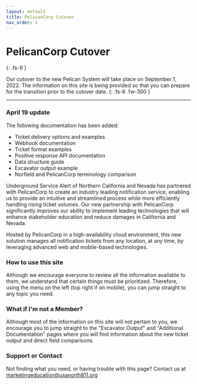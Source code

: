 ```yaml
---
layout: default
title: PelicanCorp Cutover
nav_order: 1
---
```


# PelicanCorp Cutover
{: .fs-9 }

Our cutover to the new Pelican System will take place on September 1, 2022. The information on this site is being provided so that you can prepare for the transition prior to the cutover date.
{: .fs-6 .fw-300 }

---
### April 19 update

The following documentation has been added:
- Ticket delivery options and examples
- Webhook documentation  
- Ticket format examples
- Positive response API documentation
- Data structure guide
- Excavator output example
- Norfield and PelicanCorp terminology comparison


<span style="visibility:none">
Underground Service Alert of Northern California and Nevada has partnered with PelicanCorp to create an industry leading notification service, enabling us to provide an intuitive and streamlined process while more efficiently handling rising ticket volumes. Our new partnership with PelicanCorp significantly improves our ability to implement leading technologies that will enhance stakeholder education and reduce damages in California and Nevada. 

Hosted by PelicanCorp in a high-availability cloud environment, this new solution manages all notification tickets from any location, at any time, by leveraging advanced web and mobile-based technologies.
</span>

### How to use this site
Although we encourage everyone to review all the information available to them, we understand that certain things must be prioritized. Therefore, using the menu on the left (top right if on mobile), you can jump straight to any topic you need. 

### What if I'm not a Member?
Although most of the information on this site will not pertain to you, we encourage you to jump straight to the "Excavator Output" and "Additional Documentation" pages where you will find information about the new ticket output and direct field comparisons.

### Support or Contact

Not finding what you need, or having trouble with this page? Contact us at <a href="mailto:marketingeducation@usanorth811.org?bcc=caleb.woods@usanorth811.org&subject=PelicanCorp%20Documentation%20Help">marketingeducation@usanorth811.org</a>
